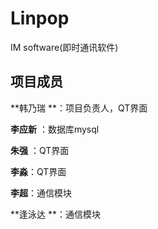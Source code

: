 # Linpop
IM software(即时通讯软件)

## 项目成员

**韩乃瑞 **：项目负责人，QT界面

**李应新** ：数据库mysql

**朱强** ：QT界面

**李淼**：QT界面

**李超**：通信模块

**逢泳达 **：通信模块